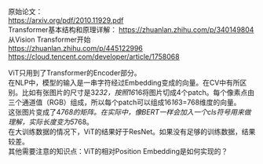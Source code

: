 原始论文：  
https://arxiv.org/pdf/2010.11929.pdf  
Transformer基本结构和原理详解： 
https://zhuanlan.zhihu.com/p/340149804  
从Vision Transformer开始  
https://zhuanlan.zhihu.com/p/445122996  
https://cloud.tencent.com/developer/article/1758068  

ViT只用到了Transformer的Encoder部分。  
在NLP中，模型的输入是一串字符经过Embedding变成的向量。在CV中有所区别。比如有张图片的尺寸是32*32，按照16*16将图片切成4个patch。每个像素点由三个通道值（RGB）组成，所以每个patch可以组成16*16*3=768维度的向量。  
这张图片变成了4*768的矩阵。在实际中，像BERT一样会加入一个cls符号用来做理解，实际长度变为5*768。  
在大训练数据的情况下，ViT的结果好于ResNet。如果没有足够的训练数据，结果较差。  
其他需要注意的知识点：ViT的相对Position Embedding是如何实现的？  
